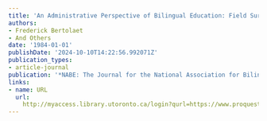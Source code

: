 ```yaml
---
title: 'An Administrative Perspective of Bilingual Education: Field Survey'
authors:
- Frederick Bertolaet
- And Others
date: '1984-01-01'
publishDate: '2024-10-10T14:22:56.992071Z'
publication_types:
- article-journal
publication: '*NABE: The Journal for the National Association for Bilingual Education*'
links:
- name: URL
  url: 
    http://myaccess.library.utoronto.ca/login?qurl=https://www.proquest.com/docview/63364575?accountid=14771&bdid=38382&_bd=ZjMJfP5Vg6Ti0OTPfX%2F7wG5r%2Fzs%3D
---
```

